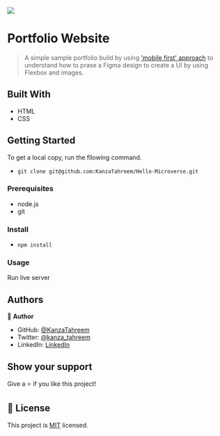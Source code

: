 ![](https://img.shields.io/badge/Microverse-blueviolet)

# Portfolio Website

> A simple sample portfolio build by using ['mobile first' approach](https://www.mightyminnow.com/2013/11/what-is-mobile-first-css-and-why-does-it-rock/) to understand how to prase a Figma design to create a UI by using Flexbox and images.

## Built With

- HTML
- CSS

## Getting Started

To get a local copy, run the fllowing command.

- `git clone git@github.com:KanzaTahreem/Hello-Microverse.git`

### Prerequisites

- node.js
- git

### Install

- `npm install `

### Usage

Run live server

## Authors

👤 **Author**

- GitHub: [@KanzaTahreem](https://github.com/KanzaTahreem)
- Twitter: [@kanza_tahreem](https://twitter.com/kanza_tahreem)
- LinkedIn: [LinkedIn](https://www.linkedin.com/in/kanza-tahreem/)

## Show your support

Give a ⭐️ if you like this project!

## 📝 License

This project is [MIT](./LICENSE) licensed.
